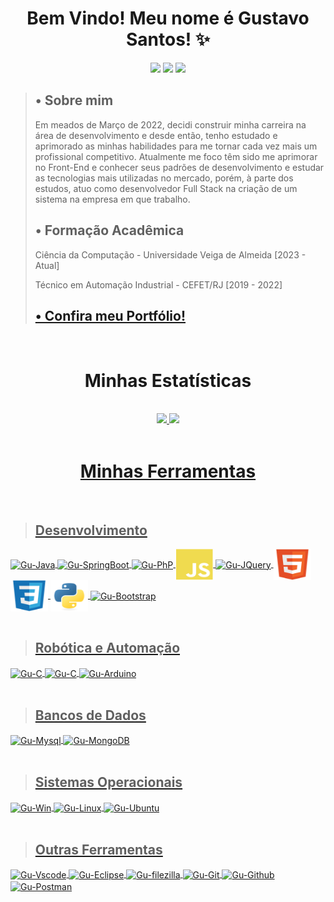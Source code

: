 
<h1 align='center'> Bem Vindo! Meu nome é Gustavo Santos! ✨</h1>

  <div align='center'> 
      <a href = "https://www.linkedin.com/in/gustavo-santos-993436218/" target="_blank"><img src="https://img.shields.io/badge/-LinkedIn-%230077B5?style=for-the-badge&logo=linkedin&logoColor=white" target="_blank"></a> 
    <a href = "mailto:santos.gustavo.of@gmail.com"><img src="https://img.shields.io/badge/-Gmail-%23333?style=for-the-badge&logo=gmail&logoColor=white" target="_blank"></a>
    <img src='https://komarev.com/ghpvc/?username=GustavoOlSantos&color=blue' height="28px">
  </div>
  

> <h2>• Sobre mim</h2>
>
> Em meados de Março de 2022, decidi construir minha carreira na área de desenvolvimento e desde então, tenho estudado e aprimorado as minhas habilidades para me tornar cada vez mais um profissional competitivo. Atualmente me foco têm sido me aprimorar no Front-End e conhecer seus padrões de desenvolvimento e estudar as tecnologias mais utilizadas no mercado, porém, à parte dos estudos, atuo como desenvolvedor Full Stack na criação de um sistema na empresa em que trabalho.
>
> <h2>• Formação Acadêmica</h2>
> 
> Ciência da Computação - Universidade Veiga de Almeida [2023 - Atual]
> 
> Técnico em Automação Industrial - CEFET/RJ [2019 - 2022]
> 
> <h2 text-decoration='none'><a  href="https://gustavosantos.infinityfreeapp.com/" >• Confira meu Portfólio!</a></h2>

<br>

<h1 align='center'>Minhas Estatísticas</h1>

<br>

<div align="center">
  <a href="https://github.com/GustavoOlSantos"> 
  <img height="180em" src="https://github-readme-stats.vercel.app/api?username=GustavoOlSantos&show_icons=true&theme=tokyonight&include_all_commits=true&count_private=true"/>
  <img height="180em" src="https://github-readme-stats.vercel.app/api/top-langs/?username=GustavoOlSantos&layout=compact&langs_count=16&theme=tokyonight" />
</div>

<br>

<h1 align='center'>Minhas Ferramentas</h1>

<br>
  
> <h2>Desenvolvimento</h2>
<div display="inline-block">
    <img align="center" alt="Gu-Java" height="50" width="60" src="https://cdn.jsdelivr.net/gh/devicons/devicon@latest/icons/java/java-original-wordmark.svg" />
    <img align="center" alt="Gu-SpringBoot" height="50" width="60" src="https://cdn.jsdelivr.net/gh/devicons/devicon@latest/icons/spring/spring-original-wordmark.svg" />
    <img align="center" alt="Gu-PhP" height="50" width="60" src="https://cdn.jsdelivr.net/gh/devicons/devicon/icons/php/php-original.svg" />
    <img align="center" alt="Gu-Js" height="50" width="60" src="https://raw.githubusercontent.com/devicons/devicon/master/icons/javascript/javascript-plain.svg">
    <img align="center" alt="Gu-JQuery" height="50" width="60" src="https://cdn.jsdelivr.net/gh/devicons/devicon/icons/jquery/jquery-original.svg" />
    <img align="center" alt="Gu-HTML" height="50" width="60" src="https://raw.githubusercontent.com/devicons/devicon/master/icons/html5/html5-original.svg">
    <img align="center" alt="Gu-CSS" height="50" width="60" src="https://raw.githubusercontent.com/devicons/devicon/master/icons/css3/css3-original.svg">   
    <img align="center" alt="Gu-Python" height="50" width="60" src="https://raw.githubusercontent.com/devicons/devicon/master/icons/python/python-original.svg">
    <img align="center" alt="Gu-Bootstrap" height="50" width="60" src="https://cdn.jsdelivr.net/gh/devicons/devicon/icons/bootstrap/bootstrap-original.svg" />
</div>

<br>

> <h2>Robótica e Automação</h2>
<div display="inline-block">
  <img align="center" alt="Gu-C" height="50" width="60" src="https://cdn.jsdelivr.net/gh/devicons/devicon/icons/c/c-original.svg">
  <img align="center" alt="Gu-C" height="50" width="60" src="https://cdn.jsdelivr.net/gh/devicons/devicon/icons/cplusplus/cplusplus-original.svg" />
  <img align="center" alt="Gu-Arduino" height="50" width="60" src="https://cdn.jsdelivr.net/gh/devicons/devicon/icons/arduino/arduino-original.svg" />
</div>
  
<br>

> <h2>Bancos de Dados</h2>
  <div display="inline-block">
    <img align="center" alt="Gu-Mysql" height="80" width="90" src="https://cdn.jsdelivr.net/gh/devicons/devicon/icons/mysql/mysql-original-wordmark.svg" />
    <img align="center" alt="Gu-MongoDB" height="80" width="90"src="https://cdn.jsdelivr.net/gh/devicons/devicon@latest/icons/mongodb/mongodb-original-wordmark.svg" />
          
  </div>
  
<br>

> <h2>Sistemas Operacionais</h2>
<div display="inline-block">
  <img align="center" alt="Gu-Win" height="50" width="60" src="https://cdn.jsdelivr.net/gh/devicons/devicon/icons/windows8/windows8-original.svg" />
  <img align="center" alt="Gu-Linux" height="50" width="60" src="https://cdn.jsdelivr.net/gh/devicons/devicon/icons/linux/linux-original.svg" />
  <img align="center" alt="Gu-Ubuntu" height="50" width="60" src="https://cdn.jsdelivr.net/gh/devicons/devicon/icons/ubuntu/ubuntu-plain.svg" />
</div>

<br>

> <h2> Outras Ferramentas</h2>
<div display="inline-block">
  <img align="center" alt="Gu-Vscode" height="50" width="60" src="https://cdn.jsdelivr.net/gh/devicons/devicon/icons/vscode/vscode-original.svg" />
  <img align="center" alt="Gu-Eclipse" height="50" width="60" src="https://cdn.jsdelivr.net/gh/devicons/devicon@latest/icons/eclipse/eclipse-original.svg" />
  <img align="center" alt="Gu-filezilla" height="50" width="60" src="https://cdn.jsdelivr.net/gh/devicons/devicon/icons/filezilla/filezilla-plain.svg" />
  <img align="center" alt="Gu-Git" height="50" width="60" src="https://cdn.jsdelivr.net/gh/devicons/devicon/icons/git/git-original-wordmark.svg" />
  <img align="center" alt="Gu-Github" height="50" width="60" src="https://cdn.jsdelivr.net/gh/devicons/devicon/icons/github/github-original-wordmark.svg" />
  <img align="center" alt="Gu-Postman" height="50" width="60" src="https://cdn.jsdelivr.net/gh/devicons/devicon@latest/icons/postman/postman-original.svg" />
</div>
<br>
